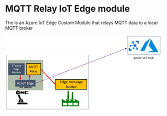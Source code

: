 # MQTT Relay IoT Edge module 

The is an Azure IoT Edge Custom Module that relays MQTT data to a local MQTT broker

![alt text](mqtt.jpg)

